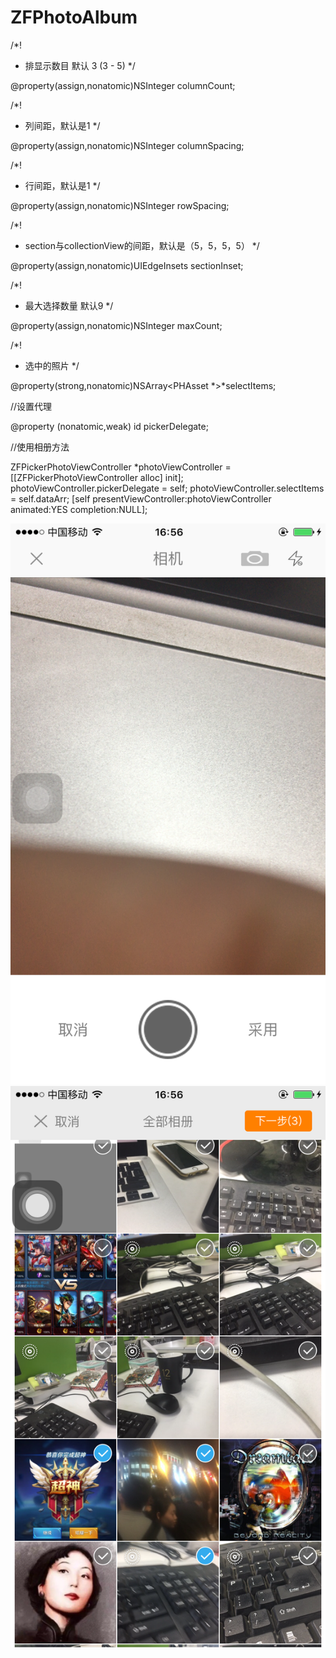 # ZFPhotoAlbum
/*!
* 排显示数目 默认 3 (3 - 5)
*/

@property(assign,nonatomic)NSInteger columnCount;

/*!
*  列间距，默认是1
*/

@property(assign,nonatomic)NSInteger columnSpacing;

/*!
* 行间距，默认是1
*/

@property(assign,nonatomic)NSInteger rowSpacing;

/*!
* section与collectionView的间距，默认是（5，5，5，5）
*/

@property(assign,nonatomic)UIEdgeInsets sectionInset;

/*!
* 最大选择数量 默认9
*/

@property(assign,nonatomic)NSInteger maxCount;

/*!
* 选中的照片
*/

@property(strong,nonatomic)NSArray<PHAsset *>*selectItems;

//设置代理

@property (nonatomic,weak) id<ZFPhotoPickerViewControllerDelegate> pickerDelegate;


//使用相册方法 

ZFPickerPhotoViewController *photoViewController = [[ZFPickerPhotoViewController alloc] init];
photoViewController.pickerDelegate = self;
photoViewController.selectItems = self.dataArr;
[self presentViewController:photoViewController animated:YES completion:NULL];


![image](https://github.com/linzaifei/ZFPhotoAlbum/blob/master/ZFPhotoAlbum/ZFPhotoAlbumPhotos/camar%1Ce.png)
![image](https://github.com/linzaifei/ZFPhotoAlbum/blob/master/ZFPhotoAlbum/ZFPhotoAlbumPhotos/photo.png)
